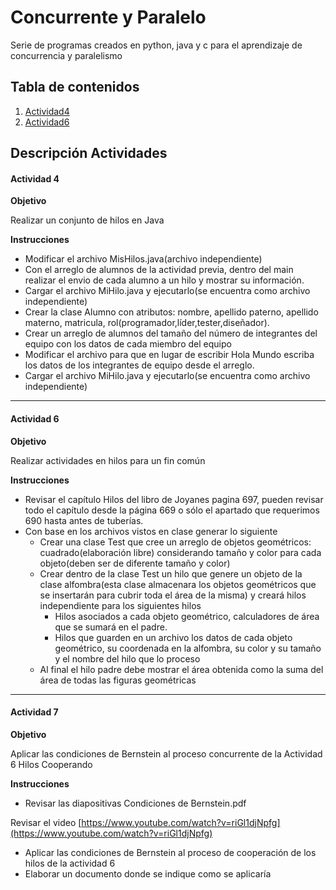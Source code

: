 # Concurrente y Paralelo

Serie de programas creados en python, java y c para el aprendizaje de concurrencia y paralelismo


## Tabla de contenidos

1. [Actividad4](https://github.com/Fatake/Concurrente_Paralelo/tree/master/Activida4 "Actividad4")
2. [Actividad6](https://github.com/Fatake/Concurrente_Paralelo/tree/master/Actividad6 "Actividad6")


## Descripción Actividades

#### Actividad 4

**Objetivo**

Realizar un conjunto de hilos en Java

**Instrucciones**

* Modificar el archivo MisHilos.java(archivo independiente)
* Con el arreglo de alumnos de la actividad previa, dentro del main realizar el envio de cada alumno a un hilo y mostrar su información.
* Cargar el archivo MiHilo.java y ejecutarlo(se encuentra como archivo independiente)
* Crear la clase Alumno con atributos: nombre, apellido paterno, apellido materno, matricula, rol(programador,líder,tester,diseñador).
* Crear un arreglo de alumnos del tamaño del número de integrantes del equipo con los datos de cada miembro del equipo
* Modificar el archivo para que en lugar de escribir Hola Mundo escriba los datos  de los integrantes de equipo desde el arreglo.
* Cargar el archivo MiHilo.java y ejecutarlo(se encuentra como archivo independiente)

---

#### Actividad 6

**Objetivo**

Realizar actividades en hilos para un fin común

**Instrucciones**

* Revisar el capítulo Hilos del libro de Joyanes pagina 697, pueden revisar todo el capítulo desde la página 669 o sólo el apartado que requerimos 690 hasta antes de tuberías.
* Con base en los archivos vistos en clase generar lo siguiente
  * Crear una clase Test que cree un arreglo de objetos geométricos:  cuadrado(elaboración libre) considerando tamaño y color para cada objeto(deben ser de diferente tamaño y color)
  * Crear dentro de la clase Test un hilo  que genere un objeto de la clase alfombra(esta clase almacenara los  objetos geométricos que se insertarán para cubrir toda el área de la misma) y creará hilos independiente para los siguientes hilos
    * Hilos asociados a cada objeto geométrico, calculadores de área que  se sumará en el padre.
    * Hilos que guarden en un archivo los datos de cada objeto geométrico, su coordenada en la alfombra, su color y su tamaño y el nombre del hilo que lo proceso
  * Al final el hilo padre debe mostrar el área obtenida como la suma del área de todas las figuras geométricas

---

#### Actividad 7

**Objetivo**

Aplicar las condiciones de Bernstein al proceso concurrente de la Actividad 6 Hilos Cooperando

**Instrucciones**

* Revisar las diapositivas Condiciones de Bernstein.pdf

Revisar el video [https://www.youtube.com/watch?v=riGl1djNpfg](https://www.youtube.com/watch?v=riGl1djNpfg)

* Aplicar las condiciones de Bernstein al proceso de cooperación de los hilos de la actividad 6
* Elaborar un documento donde se indique como se aplicaría
